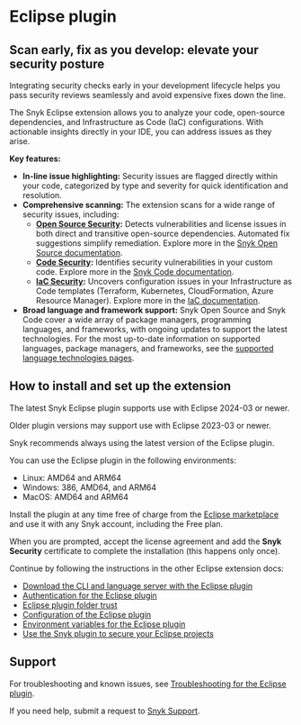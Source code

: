 # Eclipse plugin

## **Scan early, fix as you develop: elevate your security posture**

Integrating security checks early in your development lifecycle helps you pass security reviews seamlessly and avoid expensive fixes down the line.

The Snyk Eclipse extension allows you to analyze your code, open-source dependencies, and Infrastructure as Code (IaC) configurations. With actionable insights directly in your IDE, you can address issues as they arise.

**Key features:**

* **In-line issue highlighting:** Security issues are flagged directly within your code, categorized by type and severity for quick identification and resolution.
* **Comprehensive scanning:** The extension scans for a wide range of security issues, including:
  * [**Open Source Security**](https://snyk.io/product/open-source-security-management/)**:** Detects vulnerabilities and license issues in both direct and transitive open-source dependencies. Automated fix suggestions simplify remediation. Explore more in the [Snyk Open Source documentation](https://docs.snyk.io/scan-using-snyk/snyk-open-source).
  * [**Code Security**](https://snyk.io/product/snyk-code/)**:** Identifies security vulnerabilities in your custom code. Explore more in the [Snyk Code documentation](https://docs.snyk.io/scan-using-snyk/snyk-code).
  * [**IaC Security**](https://snyk.io/product/infrastructure-as-code-security/)**:** Uncovers configuration issues in your Infrastructure as Code templates (Terraform, Kubernetes, CloudFormation, Azure Resource Manager). Explore more in the [IaC documentation](https://docs.snyk.io/scan-using-snyk/snyk-iac).
* **Broad language and framework support:** Snyk Open Source and Snyk Code cover a wide array of package managers, programming languages, and frameworks, with ongoing updates to support the latest technologies. For the most up-to-date information on supported languages, package managers, and frameworks, see the [supported language technologies pages](https://docs.snyk.io/supported-languages-package-managers-and-frameworks).

## How to install and set up the extension


The latest Snyk Eclipse plugin supports use with Eclipse 2024-03 or newer.

Older plugin versions may support use with Eclipse 2023-03 or newer.

Snyk recommends always using the latest version of the Eclipse plugin.


You can use the Eclipse plugin in the following environments:

* Linux: AMD64 and ARM64
* Windows: 386, AMD64, and ARM64
* MacOS: AMD64 and ARM64

Install the plugin at any time free of charge from the [Eclipse marketplace](https://marketplace.eclipse.org/content/snyk-security) and use it with any Snyk account, including the Free plan.

When you are prompted, accept the license agreement and add the **Snyk Security** certificate to complete the installation (this happens only once).

Continue by following the instructions in the other Eclipse extension docs:

* [Download the CLI and language server with the Eclipse plugin](https://docs.snyk.io/ide-tools/eclipse-plugin/download-the-cli-and-language-server-with-the-eclipse-plugin)
* [Authentication for the Eclipse plugin](https://docs.snyk.io/ide-tools/eclipse-plugin/authentication-for-the-eclipse-plugin)
* [Eclipse plugin folder trust](https://docs.snyk.io/scm-ide-and-ci-cd-integrations/snyk-ide-plugins-and-extensions/eclipse-plugin/folder-trust)
* [Configuration of the Eclipse plugin](https://docs.snyk.io/ide-tools/eclipse-plugin/configuration-of-the-eclipse-plugin)
* [Environment variables for the Eclipse plugin](https://docs.snyk.io/ide-tools/eclipse-plugin/environment-variables-for-the-eclipse-plugin)
* [Use the Snyk plugin to secure your Eclipse projects](https://docs.snyk.io/ide-tools/eclipse-plugin/use-the-snyk-plugin-to-secure-your-eclipse-projects)

## Support

For troubleshooting and known issues, see [Troubleshooting for the Eclipse plugin](https://docs.snyk.io/scm-ide-and-ci-cd-integrations/snyk-ide-plugins-and-extensions/eclipse-plugin/troubleshooting-for-the-eclipse-plugin).

If you need help, submit a request to [Snyk Support](https://support.snyk.io).

